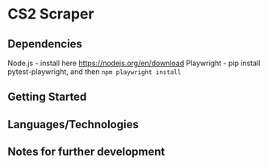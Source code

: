 # CS2 Scraper
## Dependencies
Node.js - install here https://nodejs.org/en/download
Playwright - pip install pytest-playwright, and then `npm playwright install`
## Getting Started

## Languages/Technologies

## Notes for further development

